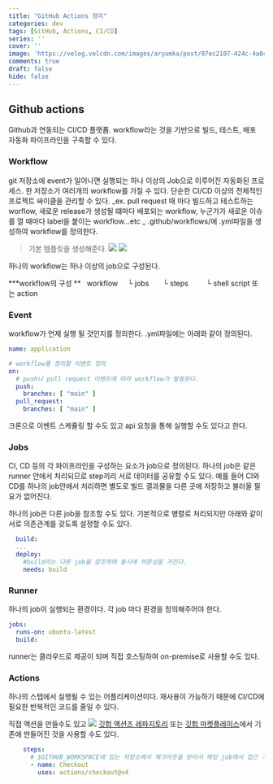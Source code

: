 ```yaml
---
title: "GitHub Actions 정리"
categories: dev
tags: [GitHub, Actions, CI/CD]
series: ''
cover: ''
image: 'https://velog.velcdn.com/images/aryumka/post/07ec2107-424c-4a8c-9c11-005508653ee2/image.png'
comments: true
draft: false
hide: false
---
```


## Github actions
Github과 연동되는 CI/CD 플랫폼. 
workflow라는 것을 기반으로 빌드, 테스트, 배포 자동화 파이프라인을 구축할 수 있다.
### Workflow
git 저장소에 event가 일어나면 실행되는 하나 이상의 Job으로 이루어진 자동화된 프로세스. 
한 저장소가 여러개의 workflow를 가질 수 있다. 단순한 CI/CD 이상의 전체적인 프로젝트 싸이클을 관리할 수 있다.
_ex. pull request 때 마다 빌드하고 테스트하는 worflow, 새로운 release가 생성될 떄마다 배포되는 workflow, 누군가가 새로운 이슈를 열 때마다 label을 붙이는 workflow...etc
_
.github/workflows/에 .yml파일을 생성하여 workflow를 정의한다.
>기본 템플릿을 생성해준다.
>![](https://velog.velcdn.com/images/aryumka/post/952cf23b-36ec-4a6b-9217-1c787e501f68/image.png)
>![](https://velog.velcdn.com/images/aryumka/post/087bf023-0d07-48ad-b50f-b306e7ed37f2/image.png)

하나의 workflow는 하나 이상의 job으로 구성된다.

***workflow의 구성 **
&nbsp;&nbsp;workflow
&nbsp;&nbsp;&nbsp;&nbsp;└ jobs
&nbsp;&nbsp;&nbsp;&nbsp;&nbsp;&nbsp;└ steps
&nbsp;&nbsp;&nbsp;&nbsp;&nbsp;&nbsp;&nbsp;&nbsp;└ shell script 또는 action
   
### Event
workflow가 언제 실행 될 것인지를 정의한다.
.yml파일에는 아래와 같이 정의된다.
```yml
name: application

# workflow를 정의할 이벤트 정의
on:
  # push나 pull request 이벤트에 따라 workflow가 발동된다.
  push:
    branches: [ "main" ]
  pull_request:
    branches: [ "main" ]
```
크론으로 이벤트 스케쥴링 할 수도 있고 api 요청을 통해 실행할 수도 있다고 한다.

### Jobs
CI, CD 등의 각 파이프라인을 구성하는 요소가 job으로 정의된다. 하나의 job은 같은 runner 안에서 처리되므로 step끼리 서로 데이터를 공유할 수도 있다. 예를 들어 CI와 CD를 하나의 job안에서 처리하면 별도로 빌드 결과물을 다른 곳에 저장하고 불러올 필요가 없어진다.

하나의 job은 다른 job을 참조할 수도 있다. 기본적으로 병렬로 처리되지만 아래와 같이 서로 의존관계를 갖도록 설정할 수도 있다.
```yml
  build:
  ...
  deploy:
  	#build라는 다른 job을 참조하며 동시에 의존성을 가진다.
    needs: build
```
### Runner
하나의 job이 실행되는 환경이다. 각 job 마다 환경을 정의해주어야 한다.
```yml
jobs:
  runs-on: ubuntu-latest
  build:
```
runner는 클라우드로 제공이 되며 직접 호스팅하여 on-premise로 사용할 수도 있다.
### Actions
하나의 스텝에서 실행될 수 있는 어플리케이션이다. 재사용이 가능하기 때문에 CI/CD에 필요한 반복적인 코드를 줄일 수 있다.

직접 액션을 만들수도 있고
![](https://velog.velcdn.com/images/aryumka/post/07ec2107-424c-4a8c-9c11-005508653ee2/image.png)
[깃헙 액션즈 레파지토리](https://github.com/orgs/actions/repositories) 또는 [깃헙 마켓플레이스](https://github.com/marketplace?type=actions)에서 기존에 만들어진 것을 사용할 수도 있다.
```yml
    steps:
      # $GITHUB_WORKSPACE에 있는 저장소에서 체크아웃을 받아서 해당 job에서 접근 가능하도록 하는 액션
      - name: Checkout
        uses: actions/checkout@v4
```
